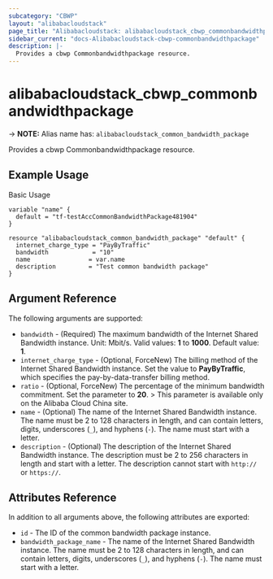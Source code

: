 ```yaml
---
subcategory: "CBWP"
layout: "alibabacloudstack"
page_title: "Alibabacloudstack: alibabacloudstack_cbwp_commonbandwidthpackage"
sidebar_current: "docs-Alibabacloudstack-cbwp-commonbandwidthpackage"
description: |- 
  Provides a cbwp Commonbandwidthpackage resource.
---
```


# alibabacloudstack_cbwp_commonbandwidthpackage
-> **NOTE:** Alias name has: `alibabacloudstack_common_bandwidth_package`

Provides a cbwp Commonbandwidthpackage resource.

## Example Usage

Basic Usage

```hcl
variable "name" {
  default = "tf-testAccCommonBandwidthPackage481904"
}

resource "alibabacloudstack_common_bandwidth_package" "default" {
  internet_charge_type = "PayByTraffic"
  bandwidth            = "10"
  name                = var.name
  description         = "Test common bandwidth package"
}
```

## Argument Reference

The following arguments are supported:

* `bandwidth` - (Required) The maximum bandwidth of the Internet Shared Bandwidth instance. Unit: Mbit/s. Valid values: **1** to **1000**. Default value: **1**.
* `internet_charge_type` - (Optional, ForceNew) The billing method of the Internet Shared Bandwidth instance. Set the value to **PayByTraffic**, which specifies the pay-by-data-transfer billing method.
* `ratio` - (Optional, ForceNew) The percentage of the minimum bandwidth commitment. Set the parameter to **20**. > This parameter is available only on the Alibaba Cloud China site.
* `name` - (Optional) The name of the Internet Shared Bandwidth instance. The name must be 2 to 128 characters in length, and can contain letters, digits, underscores (`_`), and hyphens (`-`). The name must start with a letter.
* `description` - (Optional) The description of the Internet Shared Bandwidth instance. The description must be 2 to 256 characters in length and start with a letter. The description cannot start with `http://` or `https://`.

## Attributes Reference

In addition to all arguments above, the following attributes are exported:

* `id` - The ID of the common bandwidth package instance.
* `bandwidth_package_name` - The name of the Internet Shared Bandwidth instance. The name must be 2 to 128 characters in length, and can contain letters, digits, underscores (`_`), and hyphens (`-`). The name must start with a letter.
